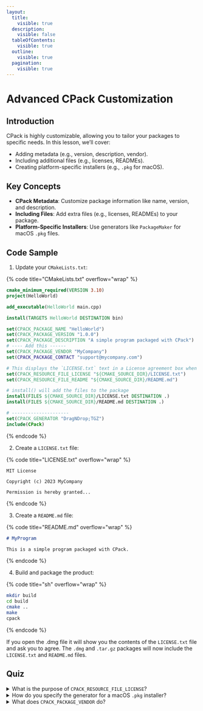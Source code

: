 ```yaml
---
layout:
  title:
    visible: true
  description:
    visible: false
  tableOfContents:
    visible: true
  outline:
    visible: true
  pagination:
    visible: true
---
```


# Advanced CPack Customization

## Introduction

CPack is highly customizable, allowing you to tailor your packages to specific needs. In this lesson, we’ll cover:

* Adding metadata (e.g., version, description, vendor).
* Including additional files (e.g., licenses, READMEs).
* Creating platform-specific installers (e.g., `.pkg` for macOS).

## Key Concepts

* **CPack Metadata**: Customize package information like name, version, and description.
* **Including Files**: Add extra files (e.g., licenses, READMEs) to your package.
* **Platform-Specific Installers**: Use generators like `PackageMaker` for macOS `.pkg` files.

## Code Sample

1. Update your `CMakeLists.txt`:

{% code title="CMakeLists.txt" overflow="wrap" %}
```cmake
cmake_minimum_required(VERSION 3.10)
project(HelloWorld)

add_executable(HelloWorld main.cpp)

install(TARGETS HelloWorld DESTINATION bin)

set(CPACK_PACKAGE_NAME "HelloWorld")
set(CPACK_PACKAGE_VERSION "1.0.0")
set(CPACK_PACKAGE_DESCRIPTION "A simple program packaged with CPack")
# ---- Add this ------
set(CPACK_PACKAGE_VENDOR "MyCompany")
set(CPACK_PACKAGE_CONTACT "support@mycompany.com")

# This displays the `LICENSE.txt` text in a License agreement box when you double-click the `dmg` but doesn't include the actual file in the package.
set(CPACK_RESOURCE_FILE_LICENSE "${CMAKE_SOURCE_DIR}/LICENSE.txt")
set(CPACK_RESOURCE_FILE_README "${CMAKE_SOURCE_DIR}/README.md")

# install() will add the files to the package
install(FILES ${CMAKE_SOURCE_DIR}/LICENSE.txt DESTINATION .)
install(FILES ${CMAKE_SOURCE_DIR}/README.md DESTINATION .)

# ---------------------
set(CPACK_GENERATOR "DragNDrop;TGZ")
include(CPack)
```
{% endcode %}

2. Create a `LICENSE.txt` file:

{% code title="LICENSE.txt" overflow="wrap" %}
```
MIT License

Copyright (c) 2023 MyCompany

Permission is hereby granted...
```
{% endcode %}

3. Create a `README.md` file:

{% code title="README.md" overflow="wrap" %}
```markdown
# MyProgram

This is a simple program packaged with CPack.
```
{% endcode %}

4. Build and package the product:

{% code title="sh" overflow="wrap" %}
```bash
mkdir build
cd build
cmake ..
make
cpack
```
{% endcode %}

If you open the .dmg file it will show you the contents of the `LICENSE.txt` file and ask you to agree. The `.dmg` and `.tar.gz` packages will now include the `LICENSE.txt` and `README.md` files.

## Quiz

<details>

<summary>What is the purpose of <code>CPACK_RESOURCE_FILE_LICENSE</code>?</summary>

`CPACK_RESOURCE_FILE_LICENSE` specifies the license file to include in the package.

</details>

<details>

<summary>How do you specify the generator for a macOS <code>.pkg</code> installer?</summary>

You specify the generator for a macOS `.pkg` installer using `set(CPACK_GENERATOR "PackageMaker")`.

</details>

<details>

<summary>What does <code>CPACK_PACKAGE_VENDOR</code> do?</summary>

`CPACK_PACKAGE_VENDOR` specifies the vendor name for the package.

</details>
